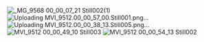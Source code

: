 ![_MG_9568 00_00_07_21 Still002(1)](https://github.com/P2KRobotics/TeamNumeric/assets/118617386/49ff65a4-bed8-4249-8a43-9f0293b55ef7)
![Uploading MVI_9512.00_00_57_00.Still001.png…]()
![Uploading MVI_9512.00_00_38_13.Still005.png…]()
![MVI_9512 00_00_49_10 Still003](https://github.com/P2KRobotics/TeamNumeric/assets/118617386/3d44b50d-4ac0-406d-8b8d-d41dfd242f11)
![MVI_9512 00_00_54_13 Still002](https://github.com/P2KRobotics/TeamNumeric/assets/118617386/03f46edc-12a6-41d0-8902-cf375c65f398)
